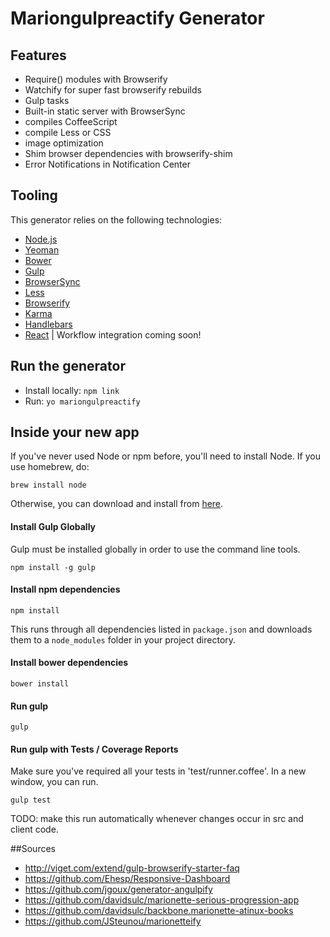 Mariongulpreactify Generator
==================
## Features

* Require() modules with Browserify
* Watchify for super fast browserify rebuilds
* Gulp tasks
* Built-in static server with BrowserSync
* compiles CoffeeScript
* compile Less or CSS
* image optimization
* Shim browser dependencies with browserify-shim
* Error Notifications in Notification Center

## Tooling

This generator relies on the following technologies:
- [Node.js](http://nodejs.org)
- [Yeoman](http://yeoman.io/learning/index.html)
- [Bower](http://bower.io/#install-bower)
- [Gulp](http://gulpjs.com)
- [BrowserSync](http://www.browsersync.io)
- [Less](http://lesscss.org)
- [Browserify](http://browserify.org/)
- [Karma](http://karma-runner.github.io/0.12/index.html)
- [Handlebars](http://handlebarsjs.com/)
- [React](http://facebook.github.io/react/) | Workflow integration coming soon!

## Run the generator

- Install locally: `npm link`
- Run: `yo mariongulpreactify`

## Inside your new app

If you've never used Node or npm before, you'll need to install Node.
If you use homebrew, do:
```
brew install node
```

Otherwise, you can download and install from [here](http://nodejs.org/download/).

#### Install Gulp Globally
Gulp must be installed globally in order to use the command line tools.
```
npm install -g gulp
```

#### Install npm dependencies
```
npm install
```
This runs through all dependencies listed in `package.json` and downloads them
to a `node_modules` folder in your project directory.

#### Install bower dependencies
```
bower install
```

#### Run gulp
```
gulp
```

#### Run gulp with Tests / Coverage Reports
Make sure you've required all your tests in 'test/runner.coffee'.
In a new window, you can run.

```
gulp test
```

TODO: make this run automatically whenever changes occur in src and client
code.

##Sources
- http://viget.com/extend/gulp-browserify-starter-faq
- https://github.com/Ehesp/Responsive-Dashboard
- https://github.com/jgoux/generator-angulpify
- https://github.com/davidsulc/marionette-serious-progression-app
- https://github.com/davidsulc/backbone.marionette-atinux-books
- https://github.com/JSteunou/marionetteify

